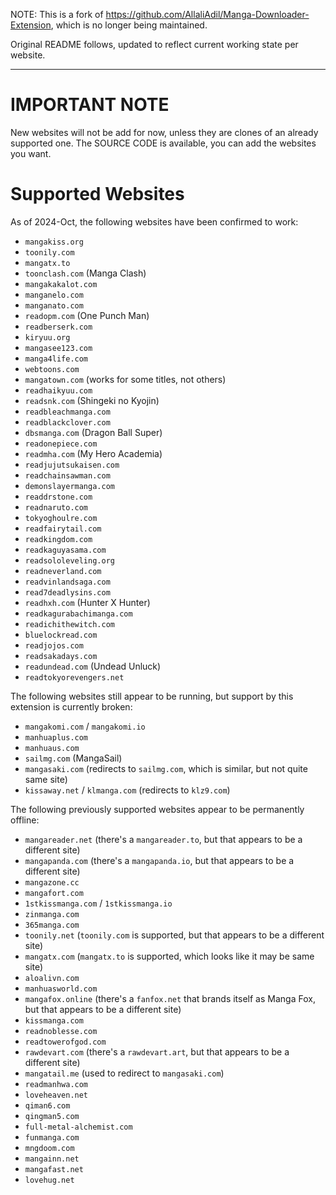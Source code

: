 NOTE: This is a fork of https://github.com/AllaliAdil/Manga-Downloader-Extension, which is no longer being maintained.

Original README follows, updated to reflect current working state per website.

---

# IMPORTANT NOTE

New websites will not be add for now, unless they are clones of an already supported one. The SOURCE CODE is available, you can add the websites you want.  

# Supported Websites

As of 2024-Oct, the following websites have been confirmed to work:

- `mangakiss.org`
- `toonily.com`
- `mangatx.to`
- `toonclash.com` (Manga Clash)
- `mangakakalot.com`
- `manganelo.com`
- `manganato.com`
- `readopm.com` (One Punch Man)
- `readberserk.com`
- `kiryuu.org`
- `mangasee123.com`
- `manga4life.com`
- `webtoons.com`
- `mangatown.com` (works for some titles, not others)
- `readhaikyuu.com`
- `readsnk.com` (Shingeki no Kyojin)
- `readbleachmanga.com`
- `readblackclover.com`
- `dbsmanga.com` (Dragon Ball Super)
- `readonepiece.com`
- `readmha.com` (My Hero Academia)
- `readjujutsukaisen.com`
- `readchainsawman.com`
- `demonslayermanga.com`
- `readdrstone.com`
- `readnaruto.com`
- `tokyoghoulre.com`
- `readfairytail.com`
- `readkingdom.com`
- `readkaguyasama.com`
- `readsololeveling.org`
- `readneverland.com`
- `readvinlandsaga.com`
- `read7deadlysins.com`
- `readhxh.com` (Hunter X Hunter)
- `readkagurabachimanga.com`
- `readichithewitch.com`
- `bluelockread.com`
- `readjojos.com`
- `readsakadays.com`
- `readundead.com` (Undead Unluck)
- `readtokyorevengers.net`

The following websites still appear to be running, but support by this extension is currently broken:

- `mangakomi.com` / `mangakomi.io`
- `manhuaplus.com`
- `manhuaus.com`
- `sailmg.com` (MangaSail)
- `mangasaki.com` (redirects to `sailmg.com`, which is similar, but not quite same site)
- `kissaway.net` / `klmanga.com` (redirects to `klz9.com`)

The following previously supported websites appear to be permanently offline:

- `mangareader.net` (there's a `mangareader.to`, but that appears to be a different site)
- `mangapanda.com` (there's a `mangapanda.io`, but that appears to be a different site)
- `mangazone.cc`
- `mangafort.com`
- `1stkissmanga.com` / `1stkissmanga.io`
- `zinmanga.com`
- `365manga.com`
- `toonily.net` (`toonily.com` is supported, but that appears to be a different site)
- `mangatx.com` (`mangatx.to` is supported, which looks like it may be same site)
- `aloalivn.com`
- `manhuasworld.com`
- `mangafox.online` (there's a `fanfox.net` that brands itself as Manga Fox, but that appears to be a different site)
- `kissmanga.com`
- `readnoblesse.com`
- `readtowerofgod.com`
- `rawdevart.com` (there's a `rawdevart.art`, but that appears to be a different site)
- `mangatail.me` (used to redirect to `mangasaki.com`)
- `readmanhwa.com`
- `loveheaven.net`
- `qiman6.com`
- `qingman5.com`
- `full-metal-alchemist.com`
- `funmanga.com`
- `mngdoom.com`
- `mangainn.net`
- `mangafast.net`
- `lovehug.net`

